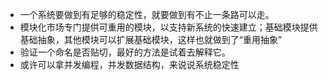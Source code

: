 + 一个系统要做到有足够的稳定性，就要做到有不止一条路可以走。
+ 模块化市场专门提供可重用的模块，以支持新系统的快速建立；基础模块提供基础抽象，其他模块可以扩展基础模块，这样也就做到了“重用抽象”
+ 验证一个命名是否贴切，最好的方法是试着去解释它。
+ 或许可以拿并发编程，并发数据结构，来说说系统稳定性
